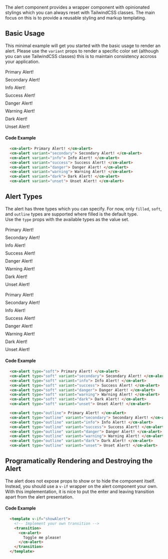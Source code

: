 <p class="text-md text-dark-10 dark:text-gray-40">
  The alert component provides a wrapper component with opinionated stylings which you can always reset with TailwindCSS classes.  
  The main focus on this is to provide a reusable styling and markup templating.
</p>

## Basic Usage

This minimal example will get you started with the basic usage to render an alert. Please use the `variant` props to render a
specific color set (although you can use TailwindCSS classes) this is to maintain consistency accross your application.

<div style="display: flex; flex-direction: column; gap: 8px; margin-top: 16px;">
  <cm-alert> Primary Alert! </cm-alert>
  <cm-alert variant="secondary"> Secondary Alert! </cm-alert>
  <cm-alert variant="info"> Info Alert! </cm-alert>
  <cm-alert variant="success"> Success Alert! </cm-alert>
  <cm-alert variant="danger"> Danger Alert! </cm-alert>
  <cm-alert variant="warning"> Warning Alert! </cm-alert>
  <cm-alert variant="dark"> Dark Alert! </cm-alert>
  <cm-alert variant="unset"> Unset Alert! </cm-alert>
</div>

#### Code Example

```html
  <cm-alert> Primary Alert! </cm-alert>
  <cm-alert variant="secondary"> Secondary Alert! </cm-alert>
  <cm-alert variant="info"> Info Alert! </cm-alert>
  <cm-alert variant="success"> Success Alert! </cm-alert>
  <cm-alert variant="danger"> Danger Alert! </cm-alert>
  <cm-alert variant="warning"> Warning Alert! </cm-alert>
  <cm-alert variant="dark"> Dark Alert! </cm-alert>
  <cm-alert variant="unset"> Unset Alert! </cm-alert>
```

## Alert Types

The alert has three types which you can specify. For now, only `filled`, `soft`, and `outline` types are supported
where filled is the default type.  
Use the `type` props with the available types as the value set.

<div style="display: flex; flex-direction: column; gap: 8px; margin-top: 16px;">
  <cm-alert type="soft"> Primary Alert! </cm-alert>
  <cm-alert type="soft" variant="secondary"> Secondary Alert! </cm-alert>
  <cm-alert type="soft" variant="info"> Info Alert! </cm-alert>
  <cm-alert type="soft" variant="success"> Success Alert! </cm-alert>
  <cm-alert type="soft" variant="danger"> Danger Alert! </cm-alert>
  <cm-alert type="soft" variant="warning"> Warning Alert! </cm-alert>
  <cm-alert type="soft" variant="dark"> Dark Alert! </cm-alert>
  <cm-alert type="soft" variant="unset"> Unset Alert! </cm-alert>
</div>

<div style="display: flex; flex-direction: column; gap: 8px; margin-top: 16px;">
  <cm-alert type="outline"> Primary Alert! </cm-alert>
  <cm-alert type="outline" variant="secondary"> Secondary Alert! </cm-alert>
  <cm-alert type="outline" variant="info"> Info Alert! </cm-alert>
  <cm-alert type="outline" variant="success"> Success Alert! </cm-alert>
  <cm-alert type="outline" variant="danger"> Danger Alert! </cm-alert>
  <cm-alert type="outline" variant="warning"> Warning Alert! </cm-alert>
  <cm-alert type="outline" variant="dark"> Dark Alert! </cm-alert>
  <cm-alert type="outline" variant="unset"> Unset Alert! </cm-alert>
</div>

#### Code Example

```html
  <cm-alert type="soft"> Primary Alert! </cm-alert>
  <cm-alert type="soft" variant="secondary"> Secondary Alert! </cm-alert>
  <cm-alert type="soft" variant="info"> Info Alert! </cm-alert>
  <cm-alert type="soft" variant="success"> Success Alert! </cm-alert>
  <cm-alert type="soft" variant="danger"> Danger Alert! </cm-alert>
  <cm-alert type="soft" variant="warning"> Warning Alert! </cm-alert>
  <cm-alert type="soft" variant="dark"> Dark Alert! </cm-alert>
  <cm-alert type="soft" variant="unset"> Unset Alert! </cm-alert>

  <cm-alert type="outline"> Primary Alert! </cm-alert>
  <cm-alert type="outline" variant="secondary"> Secondary Alert! </cm-alert>
  <cm-alert type="outline" variant="info"> Info Alert! </cm-alert>
  <cm-alert type="outline" variant="success"> Success Alert! </cm-alert>
  <cm-alert type="outline" variant="danger"> Danger Alert! </cm-alert>
  <cm-alert type="outline" variant="warning"> Warning Alert! </cm-alert>
  <cm-alert type="outline" variant="dark"> Dark Alert! </cm-alert>
  <cm-alert type="outline" variant="unset"> Unset Alert! </cm-alert>
```

## Programatically Rendering and Destroying the Alert

The alert does not expose props to show or to hide the component itself. Instead, you should use a `v-if` wrapper on the
alert component your own. With this implementation, it is nice to put the enter and leaving transition apart from the alert
presentation.

#### Code Example

```html
  <template v-if="showAlert">
    <!-- Implement your own transition -->
    <transition>
      <cm-alert>
        Toggle me please!
      </cm-alert>
    </transition>
  </template>
```

